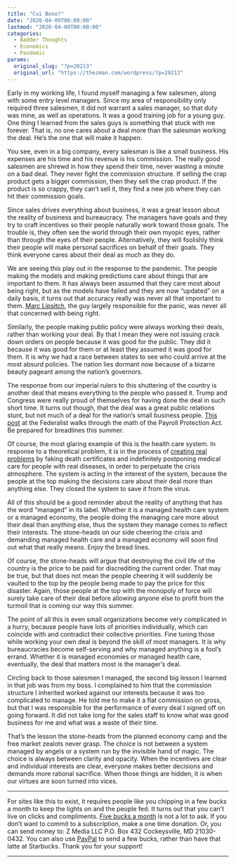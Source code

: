 ```yaml
---
title: "Cui Bono?"
date: "2020-04-09T00:00:00"
lastmod: "2020-04-09T00:00:00"
categories:
  - Badder Thoughts
  - Economics
  - Pandemic
params:
  original_slug: "?p=20213"
  original_url: "https://thezman.com/wordpress/?p=20213"
---
```


Early in my working life, I found myself managing a few salesmen, along
with some entry level managers. Since my area of responsibility only
required three salesmen, it did not warrant a sales manager, so that
duty was mine, as well as operations. It was a good training job for a
young guy. One thing I learned from the sales guys is something that
stuck with me forever. That is, no one cares about a deal more than the
salesman working the deal. He’s the one that will make it happen.

You see, even in a big company, every salesman is like a small business.
His expenses are his time and his revenue is his commission. The really
good salesmen are shrewd in how they spend their time, never wasting a
minute on a bad deal. They never fight the commission structure. If
selling the crap product gets a bigger commission, then they sell the
crap product. If the product is so crappy, they can’t sell it, they find
a new job where they can hit their commission goals.

Since sales drives everything about business, it was a great lesson
about the reality of business and bureaucracy. The managers have goals
and they try to craft incentives so their people naturally work toward
those goals. The trouble is, they often see the world through their own
myopic eyes, rather than through the eyes of their people.
Alternatively, they will foolishly think their people will make personal
sacrifices on behalf of their goals. They think everyone cares about
their deal as much as they do.

We are seeing this play out in the response to the pandemic. The people
making the models and making predictions care about things that are
important to them. It has always been assumed that they care most about
being right, but as the models have failed and they are now “updated” on
a daily basis, it turns out that accuracy really was never all that
important to them. <a
href="https://theweek.com/speedreads/897799/harvard-scientist-predicts-coronavirus-infect-70-percent-humanity"
rel="noopener noreferrer" target="_blank">Marc Lipsitch</a>, the guy
largely responsible for the panic, was never all that concerned with
being right.

Similarly, the people making public policy were always working their
deals, rather than working your deal. By that I mean they were not
issuing crack down orders on people because it was good for the public.
They did it because it was good for them or at least they assumed it was
good for them. It is why we had a race between states to see who could
arrive at the most absurd policies. The nation lies dormant now because
of a bizarre beauty pageant among the nation’s governors.

The response from our imperial rulers to this shuttering of the country
is another deal that means everything to the people who passed it. Trump
and Congress were really proud of themselves for having done the deal in
such short time. It turns out though, that the deal was a great public
relations stunt, but not much of a deal for the nation’s small business
people. <a
href="https://thefederalist.com/2020/04/08/the-senates-plan-to-save-small-businesses-is-already-failing-and-mnuchin-just-made-it-worse/"
rel="noopener noreferrer" target="_blank">This post</a> at the
Federalist walks through the math of the Payroll Protection Act. Be
prepared for breadlines this summer.

Of course, the most glaring example of this is the health care system.
In response to a theoretical problem, it is in the process of <a
href="https://www.nytimes.com/2020/04/06/well/live/coronavirus-doctors-hospitals-emergency-care-heart-attack-stroke.html"
rel="noopener noreferrer" target="_blank">creating real problems</a> by
faking death certificates and indefinitely postponing medical care for
people with real diseases, in order to perpetuate the crisis atmosphere.
The system is acting in the interest of the system, because the people
at the top making the decisions care about their deal more than anything
else. They closed the system to save it from the virus.

All of this should be a good reminder about the reality of anything that
has the word “managed” in its label. Whether it is a managed health care
system or a managed economy, the people doing the managing care more
about their deal than anything else, thus the system they manage comes
to reflect their interests. The stone-heads on our side cheering the
crisis and demanding managed health care and a managed economy will soon
find out what that really means. Enjoy the bread lines.

Of course, the stone-heads will argue that destroying the civil life of
the country is the price to be paid for discrediting the current order.
That may be true, but that does not mean the people cheering it will
suddenly be vaulted to the top by the people being made to pay the price
for this disaster. Again, those people at the top with the monopoly of
force will surely take care of their deal before allowing anyone else to
profit from the turmoil that is coming our way this summer.

The point of all this is even small organizations become very
complicated in a hurry, because people have lots of priorities
individually, which can coincide with and contradict their collective
priorities. Fine tuning those while working your own deal is beyond the
skill of most managers. It is why bureaucracies become self-serving and
why managed anything is a fool’s errand. Whether it is managed economies
or managed health care, eventually, the deal that matters most is the
manager’s deal.

Circling back to those salesmen I managed, the second big lesson I
learned in that job was from my boss. I complained to him that the
commission structure I inherited worked against our interests because it
was too complicated to manage. He told me to make it a flat commission
on gross, but that I was responsible for the performance of every deal I
signed off on going forward. It did not take long for the sales staff to
know what was good business for me and what was a waste of their time.

That’s the lesson the stone-heads from the planned economy camp and the
free market zealots never grasp. The choice is not between a system
managed by angels or a system run by the invisible hand of magic. The
choice is always between clarity and opacity. When the incentives are
clear and individual interests are clear, everyone makes better
decisions and demands more rational sacrifice. When those things are
hidden, it is when our virtues are soon turned into vices.

------------------------------------------------------------------------

For sites like this to exist, it requires people like you chipping in a
few bucks a month to keep the lights on and the people fed. It turns out
that you can’t live on clicks and compliments.
<a href="https://www.subscribestar.com/the-z-blog"
rel="noopener noreferrer" target="_blank">Five bucks a month</a> is not
a lot to ask. If you don’t want to commit to a subscription, make a one
time donation. Or, you can send money to: Z Media LLC P.O. Box 432
Cockeysville, MD 21030-0432. You can also use <a
href="https://www.paypal.com/cgi-bin/webscr?cmd=_s-xclick&amp;hosted_button_id=UDAS2Q8JYA6CN&amp;source=url"
rel="noopener noreferrer" target="_blank">PayPal</a> to send a few
bucks, rather than have that latte at Starbucks. Thank you for your
support!

------------------------------------------------------------------------

